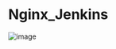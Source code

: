 # Nginx_Jenkins

![image](https://github.com/user-attachments/assets/0d6f4c7a-4b3e-40ce-ab54-cc82338061b7)

